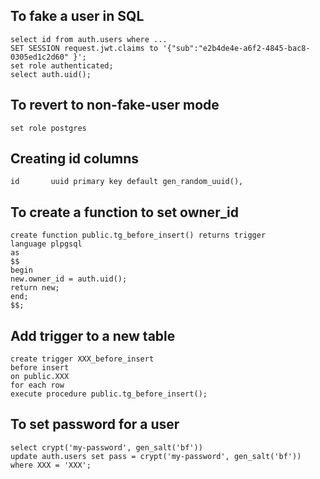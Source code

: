 
To fake a user in SQL
---

    select id from auth.users where ...
    SET SESSION request.jwt.claims to '{"sub":"e2b4de4e-a6f2-4845-bac8-0305ed1c2d60" }';
    set role authenticated;
    select auth.uid();


To revert to non-fake-user mode
---

    set role postgres


Creating id columns
---

    id       uuid primary key default gen_random_uuid(),


To create a function to set owner_id
---

    create function public.tg_before_insert() returns trigger
    language plpgsql
    as
    $$
    begin
    new.owner_id = auth.uid();
    return new;
    end;
    $$;


Add trigger to a new table
---

    create trigger XXX_before_insert
    before insert
    on public.XXX
    for each row
    execute procedure public.tg_before_insert();


To set password for a user
---

    select crypt('my-password', gen_salt('bf'))
    update auth.users set pass = crypt('my-password', gen_salt('bf')) where XXX = 'XXX';